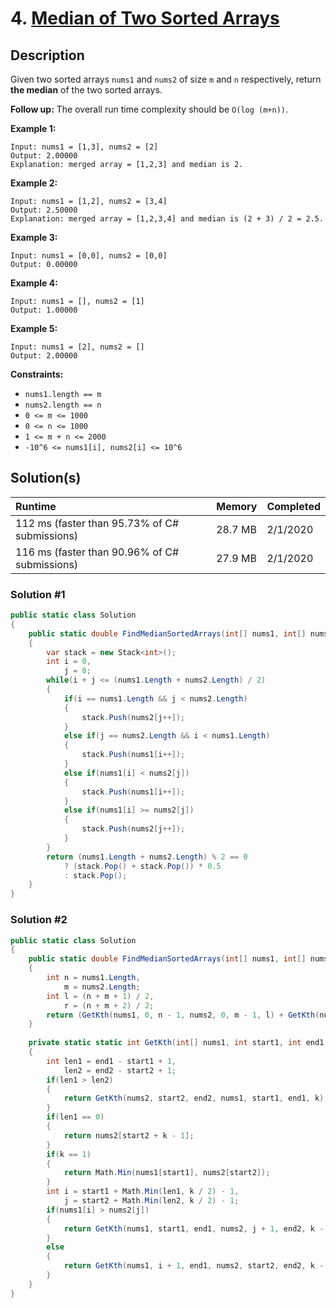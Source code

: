 # 4. [Median of Two Sorted Arrays](https://leetcode.com/problems/median-of-two-sorted-arrays)

## Description

Given two sorted arrays `nums1` and `nums2` of size `m` and `n` respectively, return **the median** of the two sorted arrays.

**Follow up:** The overall run time complexity should be `O(log (m+n))`.

**Example 1:**

```
Input: nums1 = [1,3], nums2 = [2]
Output: 2.00000
Explanation: merged array = [1,2,3] and median is 2.
```

**Example 2:**

```
Input: nums1 = [1,2], nums2 = [3,4]
Output: 2.50000
Explanation: merged array = [1,2,3,4] and median is (2 + 3) / 2 = 2.5.
```

**Example 3:**

```
Input: nums1 = [0,0], nums2 = [0,0]
Output: 0.00000
```

**Example 4:**

```
Input: nums1 = [], nums2 = [1]
Output: 1.00000
```

**Example 5:**

```
Input: nums1 = [2], nums2 = []
Output: 2.00000
```

**Constraints:**

- `nums1.length == m`
- `nums2.length == n`
- `0 <= m <= 1000`
- `0 <= n <= 1000`
- `1 <= m + n <= 2000`
- `-10^6 <= nums1[i], nums2[i] <= 10^6`

## Solution(s)

| **Runtime**                                   | **Memory** | **Completed** |
| :-------------------------------------------- | :--------- | ------------- |
| 112 ms (faster than 95.73% of C# submissions) | 28.7 MB    | 2/1/2020      |
| 116 ms (faster than 90.96% of C# submissions) | 27.9 MB    | 2/1/2020      |

### Solution #1

```csharp
public static class Solution
{
    public static double FindMedianSortedArrays(int[] nums1, int[] nums2)
    {
        var stack = new Stack<int>();
        int i = 0,
        	j = 0;
        while(i + j <= (nums1.Length + nums2.Length) / 2)
        {
            if(i == nums1.Length && j < nums2.Length)
            {
                stack.Push(nums2[j++]);
            }
            else if(j == nums2.Length && i < nums1.Length)
            {
                stack.Push(nums1[i++]);
            }
            else if(nums1[i] < nums2[j])
            {
                stack.Push(nums1[i++]);
            }
            else if(nums1[i] >= nums2[j])
            {
                stack.Push(nums2[j++]);
            }
        }
        return (nums1.Length + nums2.Length) % 2 == 0
            ? (stack.Pop() + stack.Pop()) * 0.5
            : stack.Pop();
    }
}
```

### Solution #2

```csharp
public static class Solution
{
    public static double FindMedianSortedArrays(int[] nums1, int[] nums2)
    {
        int n = nums1.Length,
        	m = nums2.Length;
        int l = (n + m + 1) / 2,
        	r = (n + m + 2) / 2;
        return (GetKth(nums1, 0, n - 1, nums2, 0, m - 1, l) + GetKth(nums1, 0, n - 1, nums2, 0, m - 1, r)) * 0.5;
    }
    
    private static static int GetKth(int[] nums1, int start1, int end1, int[] nums2, int start2, int end2, int k)
    {
        int len1 = end1 - start1 + 1,
        	len2 = end2 - start2 + 1;
        if(len1 > len2)
        {
            return GetKth(nums2, start2, end2, nums1, start1, end1, k);
        }
        if(len1 == 0)
        {
            return nums2[start2 + k - 1];
        }
        if(k == 1)
        {
            return Math.Min(nums1[start1], nums2[start2]);
        }
        int i = start1 + Math.Min(len1, k / 2) - 1,
        	j = start2 + Math.Min(len2, k / 2) - 1;
        if(nums1[i] > nums2[j])
        {
            return GetKth(nums1, start1, end1, nums2, j + 1, end2, k - (j - start2 + 1));
        }
        else
        {
            return GetKth(nums1, i + 1, end1, nums2, start2, end2, k - (i - start1 + 1));
        }
    }
}
```